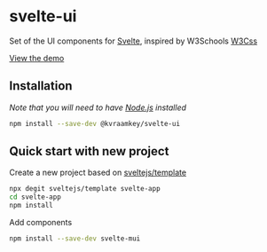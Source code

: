 # svelte-ui

Set of the UI components for [Svelte](https://svelte.dev), inspired by W3Schools [W3Css](https://www.w3schools.com/w3css/)

[View the demo](https://svelte-mui.now.sh)

## Installation

_Note that you will need to have [Node.js](https://nodejs.org) installed_

```bash
npm install --save-dev @kvraamkey/svelte-ui
```

## Quick start with new project

Create a new project based on [sveltejs/template](https://github.com/sveltejs/template)

```bash
npx degit sveltejs/template svelte-app
cd svelte-app
npm install
```

Add components

```bash
npm install --save-dev svelte-mui
```
